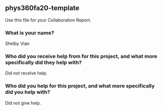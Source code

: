 ## phys360fa20-template
Use this file for your Collaboration Report.
### What is your name?
Shelby Vian

### Who did you receive help from for this project, and what more specifically did they help with?
Did not receive help.

### Who did you help for this project, and what more specifically did you help with?
Did not give help.
